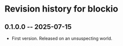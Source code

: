# Revision history for blockio

## 0.1.0.0 -- 2025-07-15

* First version. Released on an unsuspecting world.
